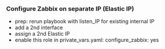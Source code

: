 ### Configure Zabbix on separate IP (Elastic IP)
* prep: rerun playbook with listen_IP for existing internal IP
* add a 2nd interface
* assign a 2nd Elastic IP
* enable this role in private_vars.yaml: configure_zabbix: yes
